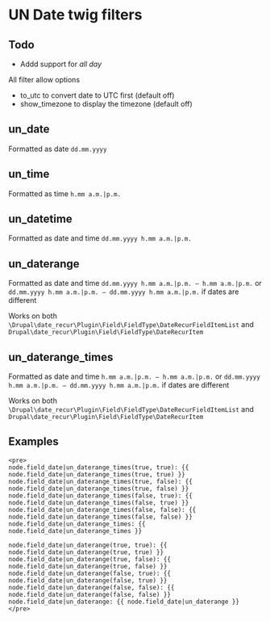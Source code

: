 # UN Date twig filters

## Todo

- Addd support for *all day*

All filter allow options

- to_utc to convert date to UTC first (default off)
- show_timezone to display the timezone (default off)

## un_date

Formatted as date `dd.mm.yyyy`

## un_time

Formatted as time `h.mm a.m.|p.m.`

## un_datetime

Formatted as date and time `dd.mm.yyyy h.mm a.m.|p.m.`

## un_daterange

Formatted as date and time `dd.mm.yyyy h.mm a.m.|p.m. — h.mm a.m.|p.m.`
or `dd.mm.yyyy h.mm a.m.|p.m. — dd.mm.yyyy h.mm a.m.|p.m.` if dates are different

Works on both `\Drupal\date_recur\Plugin\Field\FieldType\DateRecurFieldItemList` and `Drupal\date_recur\Plugin\Field\FieldType\DateRecurItem`

## un_daterange_times

Formatted as date and time `h.mm a.m.|p.m. — h.mm a.m.|p.m.`
or `dd.mm.yyyy h.mm a.m.|p.m. — dd.mm.yyyy h.mm a.m.|p.m.` if dates are different

Works on both `\Drupal\date_recur\Plugin\Field\FieldType\DateRecurFieldItemList` and `Drupal\date_recur\Plugin\Field\FieldType\DateRecurItem`

## Examples

```twig
<pre>
node.field_date|un_daterange_times(true, true): {{ node.field_date|un_daterange_times(true, true) }}
node.field_date|un_daterange_times(true, false): {{ node.field_date|un_daterange_times(true, false) }}
node.field_date|un_daterange_times(false, true): {{ node.field_date|un_daterange_times(false, true) }}
node.field_date|un_daterange_times(false, false): {{ node.field_date|un_daterange_times(false, false) }}
node.field_date|un_daterange_times: {{ node.field_date|un_daterange_times }}

node.field_date|un_daterange(true, true): {{ node.field_date|un_daterange(true, true) }}
node.field_date|un_daterange(true, false): {{ node.field_date|un_daterange(true, false) }}
node.field_date|un_daterange(false, true): {{ node.field_date|un_daterange(false, true) }}
node.field_date|un_daterange(false, false): {{ node.field_date|un_daterange(false, false) }}
node.field_date|un_daterange: {{ node.field_date|un_daterange }}
</pre>
```
